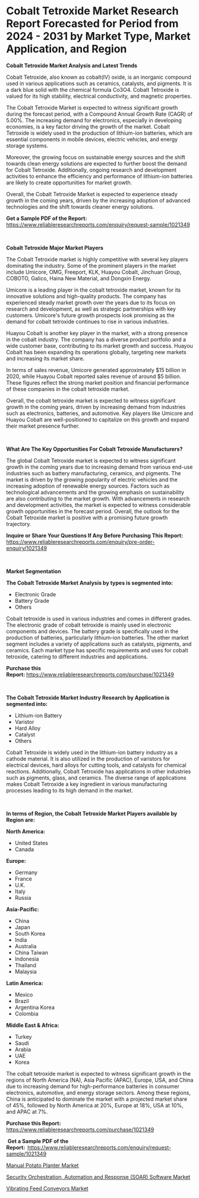 <p><h1>Cobalt Tetroxide Market Research Report Forecasted for Period from 2024 -  2031 by Market Type, Market Application, and Region</h1></p><p><strong>Cobalt Tetroxide Market Analysis and Latest Trends</strong></p>
<p><p>Cobalt Tetroxide, also known as cobalt(IV) oxide, is an inorganic compound used in various applications such as ceramics, catalysts, and pigments. It is a dark blue solid with the chemical formula Co3O4. Cobalt Tetroxide is valued for its high stability, electrical conductivity, and magnetic properties.</p><p>The Cobalt Tetroxide Market is expected to witness significant growth during the forecast period, with a Compound Annual Growth Rate (CAGR) of 5.00%. The increasing demand for electronics, especially in developing economies, is a key factor driving the growth of the market. Cobalt Tetroxide is widely used in the production of lithium-ion batteries, which are essential components in mobile devices, electric vehicles, and energy storage systems.</p><p>Moreover, the growing focus on sustainable energy sources and the shift towards clean energy solutions are expected to further boost the demand for Cobalt Tetroxide. Additionally, ongoing research and development activities to enhance the efficiency and performance of lithium-ion batteries are likely to create opportunities for market growth.</p><p>Overall, the Cobalt Tetroxide Market is expected to experience steady growth in the coming years, driven by the increasing adoption of advanced technologies and the shift towards cleaner energy solutions.</p></p>
<p><strong>Get a Sample PDF of the Report:&nbsp;</strong> <a href="https://www.reliableresearchreports.com/enquiry/request-sample/1021349">https://www.reliableresearchreports.com/enquiry/request-sample/1021349</a></p>
<p>&nbsp;</p>
<p><strong>Cobalt Tetroxide Major Market Players</strong></p>
<p><p>The Cobalt Tetroxide market is highly competitive with several key players dominating the industry. Some of the prominent players in the market include Umicore, OMG, Freeport, KLK, Huayou Cobalt, Jinchuan Group, COBOTO, Galico, Haina New Material, and Dongxin Energy.</p><p>Umicore is a leading player in the cobalt tetroxide market, known for its innovative solutions and high-quality products. The company has experienced steady market growth over the years due to its focus on research and development, as well as strategic partnerships with key customers. Umicore's future growth prospects look promising as the demand for cobalt tetroxide continues to rise in various industries.</p><p>Huayou Cobalt is another key player in the market, with a strong presence in the cobalt industry. The company has a diverse product portfolio and a wide customer base, contributing to its market growth and success. Huayou Cobalt has been expanding its operations globally, targeting new markets and increasing its market share.</p><p>In terms of sales revenue, Umicore generated approximately $15 billion in 2020, while Huayou Cobalt reported sales revenue of around $5 billion. These figures reflect the strong market position and financial performance of these companies in the cobalt tetroxide market.</p><p>Overall, the cobalt tetroxide market is expected to witness significant growth in the coming years, driven by increasing demand from industries such as electronics, batteries, and automotive. Key players like Umicore and Huayou Cobalt are well-positioned to capitalize on this growth and expand their market presence further.</p></p>
<p>&nbsp;</p>
<p><strong>What Are The Key Opportunities For Cobalt Tetroxide Manufacturers?</strong></p>
<p><p>The global Cobalt Tetroxide market is expected to witness significant growth in the coming years due to increasing demand from various end-use industries such as battery manufacturing, ceramics, and pigments. The market is driven by the growing popularity of electric vehicles and the increasing adoption of renewable energy sources. Factors such as technological advancements and the growing emphasis on sustainability are also contributing to the market growth. With advancements in research and development activities, the market is expected to witness considerable growth opportunities in the forecast period. Overall, the outlook for the Cobalt Tetroxide market is positive with a promising future growth trajectory.</p></p>
<p><strong>Inquire or Share Your Questions If Any Before Purchasing This Report:</strong> <a href="https://www.reliableresearchreports.com/enquiry/pre-order-enquiry/1021349">https://www.reliableresearchreports.com/enquiry/pre-order-enquiry/1021349</a></p>
<p>&nbsp;</p>
<p><strong>Market Segmentation</strong></p>
<p><strong>The Cobalt Tetroxide Market Analysis by types is segmented into:</strong></p>
<p><ul><li>Electronic Grade</li><li>Battery Grade</li><li>Others</li></ul></p>
<p><p>Cobalt tetroxide is used in various industries and comes in different grades. The electronic grade of cobalt tetroxide is mainly used in electronic components and devices. The battery grade is specifically used in the production of batteries, particularly lithium-ion batteries. The other market segment includes a variety of applications such as catalysts, pigments, and ceramics. Each market type has specific requirements and uses for cobalt tetroxide, catering to different industries and applications.</p></p>
<p><strong>Purchase this Report:&nbsp;</strong><a href="https://www.reliableresearchreports.com/purchase/1021349">https://www.reliableresearchreports.com/purchase/1021349</a></p>
<p>&nbsp;</p>
<p><strong>The Cobalt Tetroxide Market Industry Research by Application is segmented into:</strong></p>
<p><ul><li>Lithium-ion Battery</li><li>Varistor</li><li>Hard Alloy</li><li>Catalyst</li><li>Others</li></ul></p>
<p><p>Cobalt Tetroxide is widely used in the lithium-ion battery industry as a cathode material. It is also utilized in the production of varistors for electrical devices, hard alloys for cutting tools, and catalysts for chemical reactions. Additionally, Cobalt Tetroxide has applications in other industries such as pigments, glass, and ceramics. The diverse range of applications makes Cobalt Tetroxide a key ingredient in various manufacturing processes leading to its high demand in the market.</p></p>
<p>&nbsp;</p>
<p><strong>In terms of Region, the Cobalt Tetroxide Market Players available by Region are:</strong></p>
<p>
    <p> <strong> North America: </strong>
        <ul>
            <li>United States</li>
            <li>Canada</li>
        </ul>
        </p> 
    <p> <strong> Europe: </strong>
        <ul>
            <li>Germany</li>
            <li>France</li>
            <li>U.K.</li>
            <li>Italy</li>
            <li>Russia</li>
        </ul>
        </p> 
    <p> <strong> Asia-Pacific: </strong>
        <ul>
            <li>China</li>
            <li>Japan</li>
            <li>South Korea</li>
            <li>India</li>
            <li>Australia</li>
            <li>China Taiwan</li>
            <li>Indonesia</li>
            <li>Thailand</li>
            <li>Malaysia</li>
        </ul>
        </p> 
    <p> <strong> Latin America: </strong>
        <ul>
            <li>Mexico</li>
            <li>Brazil</li>
            <li>Argentina Korea</li>
            <li>Colombia</li>
        </ul>
        </p> 
    <p> <strong> Middle East & Africa: </strong>
        <ul>
            <li>Turkey</li>
            <li>Saudi</li>
            <li>Arabia</li>
            <li>UAE</li>
            <li>Korea</li>
        </ul>
    </p>
    </p>
<p><p>The cobalt tetroxide market is expected to witness significant growth in the regions of North America (NA), Asia Pacific (APAC), Europe, USA, and China due to increasing demand for high-performance batteries in consumer electronics, automotive, and energy storage sectors. Among these regions, China is anticipated to dominate the market with a projected market share of 45%, followed by North America at 20%, Europe at 18%, USA at 10%, and APAC at 7%.</p></p>
<p><strong>Purchase this Report: </strong><a href="https://www.reliableresearchreports.com/purchase/1021349">https://www.reliableresearchreports.com/purchase/1021349</a></p>
<p>&nbsp;<strong>Get a Sample PDF of the Report:&nbsp;&nbsp;</strong><a href="https://www.reliableresearchreports.com/enquiry/request-sample/1021349">https://www.reliableresearchreports.com/enquiry/request-sample/1021349</a></p>
<p><strong></strong></p>
<p><p><a href="https://view.publitas.com/reportprime-1/manual-potato-planter-market-size-evaluating-its-market-trends-growth-and-projections-2023-2030/">Manual Potato Planter Market</a></p><p><a href="https://view.publitas.com/reportprime-1/security-orchestration-automation-and-response-soar-software-market-research-report-reveals-the-latest-trends-and-opportunities-of-this-market-for-period-from-2023-2030/">Security Orchestration, Automation and Response (SOAR) Software Market</a></p><p><a href="https://view.publitas.com/reportprime-1/vibrating-feed-conveyors-market-research-report-unlocks-analysis-on-the-market-financial-status-market-size-and-market-revenue-upto-2030/">Vibrating Feed Conveyors Market</a></p></p>